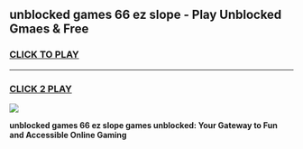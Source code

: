 
## unblocked games 66 ez slope - Play Unblocked Gmaes & Free
<h3>
<a href="https://news.freeplayer.one?title=unblocked_games_66_ez_slope&ref=23F">CLICK TO PLAY</a></h3>
<hr>

<h3>
<a href="https://news.freeplayer.one?title=unblocked_games_66_ez_slope&ref=23F">CLICK 2 PLAY</a>
  
</h3>

<a href="https://news.freeplayer.one?title=unblocked_games_66_ez_slope&ref=23F/"><img src="https://clearcache.store/games.png"></a>


**unblocked games 66 ez slope games unblocked: Your Gateway to Fun and Accessible Online Gaming**
